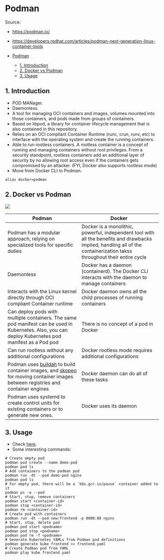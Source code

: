 # Podman

Source:
- <https://podman.io/>
- <https://developers.redhat.com/articles/podman-next-generation-linux-container-tools>

- [Podman](#podman)
  - [1. Introduction](#1-introduction)
  - [2. Docker vs Podman](#2-docker-vs-podman)
  - [3. Usage](#3-usage)

## 1. Introduction

- POD MANager.
- Daemonless.
- A tool for managing OCI containers and images, volumes mounted into those containers, and pods made from groups of containers.
- Based on libpod, a library for container lifecycle management that is also contained in this repository.
- Relies on an OCI compliant Container Runtime (runc, crun, runv, etc) to interface with the operating system and create the running containers.
- Able to run rootless containers. A rootless container is a concept of running and managing containers without root privileges. From a security standpoint, rootless containers add an additional layer of security by no allowing root access even if the containers gets  compromised by an attacker. (FYI, Docker also supports rootless mode)
- Move from Docker CLI to Podman.

```shell
alias docker=podman
```

## 2. Docker vs Podman

![](https://media-exp1.licdn.com/dms/image/C4E22AQFwP9ecfBb81g/feedshare-shrink_800/0/1636952989088?e=1666828800&v=beta&t=2XsdsYOtJsWg3QzkKgq7Umq0V2hE6U03fT8xtPC1QNo)

| Podman                                                                                                                                                                                        | Docker                                                                                                                                                                   |
| --------------------------------------------------------------------------------------------------------------------------------------------------------------------------------------------- | ------------------------------------------------------------------------------------------------------------------------------------------------------------------------ |
| Podman has a modular approach, relying on specialized tools for specific duties                                                                                                               | Docker is a monolithic, powerful, independent tool with all the benefits and drawbacks implied, handling all of the containerization takss throughout their entire cycle |
| Daemonless                                                                                                                                                                                    | Docker has a daemon (containerd). The Docker CLI interacts with the daemon to manage containers                                                                          |
| Interacts with the Linux kernel directly through OCI compliant Container runtime                                                                                                              | Docker daemon owns all the child processes of running containers                                                                                                         |
| Can deploy pods with multiple containers. The same pod manifest can be used in Kubernetes. Also, you can deploy Kubernetes pod manifest as a Pod pod                                          | There is no concept of a pod in Docker                                                                                                                                   |
| Can run rootless without any additional configurations                                                                                                                                        | Docker rootless mode requires additional configurations                                                                                                                  |
| Podman uses [buildah](https://buildah.io/) to build container images, and [skopeo](https://github.com/containers/skopeo) for moving container images between registries and container engines | Docker daemon can do all of these tasks                                                                                                                                  |
| Podman uses systemd to create control units  for existing containers or to generate new ones.                                                                                                 | Docker uses its daemon                                                                                                                                                   |

## 3. Usage

- Check [here](https://docs.podman.io/en/latest/Commands.html).
- Some interesting commands:

```shell
# Create empty pod
podman pod create --name demo-pod
podman pod ls
# Add containers to the podman pod
podman run -dt --pod demo-pod nginx
podman pod ls
# For empty pod, there will be a `k8s.gcr.io/pause` container added to it
podman ps -a --pod
# Start, stop, remove containers
podman start <container-id>
podman stop <container-id>
podman rm <container-id>
# Create pod with containers
podman run -dt --pod new:frontend -p 8080:80 nginx
# Start, stop, delete pod
podman pod start <podname>
podman pod stop <podname>
podman pod rm -f <podname>
# Generate Kubernetes YAMLs from Podman pod definitions
podman generate kube frontend >> frontend.yaml
# Create Podman pod from YAML
podman play kube frontend.yaml
```
